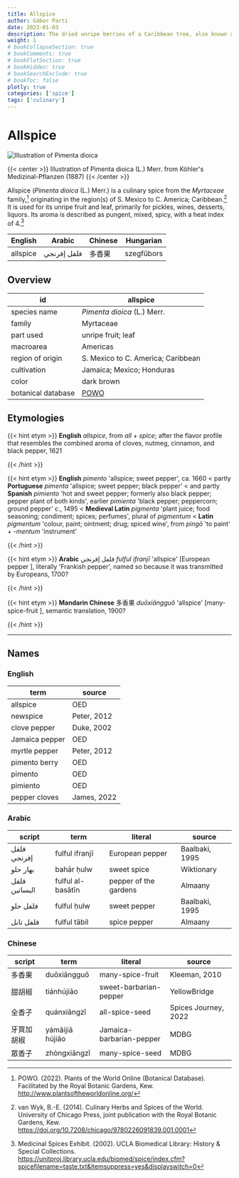 ```yaml
---
title: Allspice
author: Gábor Parti
date: 2023-01-03
description: The dried unripe berries of a Caribbean tree, also known as pimento; Jamaica pepper.
weight: 1
# bookCollapseSection: true
# bookComments: true
# bookFlatSection: true
# bookHidden: true
# bookSearchExclude: true
# bookToc: false
plotly: true
categories: ['spice']
tags: ['culinary']
---
```


# Allspice

![Illustration of Pimenta dioica](/images/kohler/allspice.png)

{{< center >}}
Illustration of Pimenta dioica (L.) Merr. from Köhler's Medizinal-Pflanzen (1887)
{{< /center >}}

Allspice (*Pimenta dioica* (L.) Merr.) is a culinary spice from the *Myrtaceae* family,[^powo] originating in the region(s) of S. Mexico to C. America; Caribbean.[^van_wyk_culinary_2014] It is used for its unripe fruit and leaf, primarily for pickles, wines, desserts, liquors. Its aroma is described as pungent, mixed, spicy, with a heat index of 4.[^ucla_medicinal_2002]

| English|   Arabic  |Chinese| Hungarian|
|--------|-----------|-------|----------|
|allspice|فلفل إفرنجي|  多香果  |szegfűbors|

## Overview

|        id        |                      allspice                     |
|------------------|---------------------------------------------------|
|   species name   |            *Pimenta dioica* (L.) Merr.            |
|      family      |                     Myrtaceae                     |
|     part used    |                 unripe fruit; leaf                |
|     macroarea    |                      Americas                     |
| region of origin |         S. Mexico to C. America; Caribbean        |
|    cultivation   |             Jamaica; Mexico; Honduras             |
|       color      |                     dark brown                    |
|botanical database|[POWO](https://powo.science.kew.org/taxon/196799-2)|

## Etymologies

{{< hint etym >}}
**English** *allspice*, from *all* + *spice*; after the flavor profile that resembles the combined aroma of cloves, nutmeg, cinnamon, and black pepper, 1621



{{< /hint >}}

{{< hint etym >}}
**English** *pimento* 'allspice; sweet pepper', ca. 1660 < partly **Portuguese** *pimenta* 'allspice; sweet pepper; black pepper' < and partly **Spanish** *pimiento* 'hot and sweet pepper; formerly also black pepper; pepper plant of both kinds', earlier *pimienta* 'black pepper; peppercorn; ground pepper' c., 1495 < **Medieval Latin** *pigmenta* 'plant juice; food seasoning; condiment; spices; perfumes', plural of *pigmentum* < **Latin** *pigmentum* 'colour, paint; ointment; drug; spiced wine', from *pingō* 'to paint' + *-mentum* 'instrument'



{{< /hint >}}

{{< hint etym >}}
**Arabic** فلفل إفرنجي *fulful ifranjī* 'allspice' [European pepper ], literally 'Frankish pepper', named so because it was transmitted by Europeans, 1700?



{{< /hint >}}

{{< hint etym >}}
**Mandarin Chinese** 多香果 *duōxiāngguǒ* 'allspice' [many-spice-fruit ], semantic translation, 1900?



{{< /hint >}}

***

## Names

### English

|     term     |   source  |
|--------------|-----------|
|   allspice   |    OED    |
|   newspice   |Peter, 2012|
| clove pepper | Duke, 2002|
|Jamaica pepper|    OED    |
| myrtle pepper|Peter, 2012|
| pimento berry|    OED    |
|    pimento   |    OED    |
|   pimiento   |    OED    |
| pepper cloves|James, 2022|

### Arabic

|    script   |       term      |       literal       |    source    |
|-------------|-----------------|---------------------|--------------|
| فلفل إفرنجي |  fulful ifranjī |   European pepper   |Baalbaki, 1995|
|   بهار حلو  |    bahār ḥulw   |     sweet spice     |  Wiktionary  |
|فلفل البساتين|fulful al-basātīn|pepper of the gardens|    Almaany   |
|   فلفل حلو  |   fulful ḥulw   |     sweet pepper    |Baalbaki, 1995|
|  فلفل تابل  |   fulful tābil  |     spice pepper    |    Almaany   |

### Chinese

|script|      term     |         literal        |       source       |
|------|---------------|------------------------|--------------------|
|  多香果 |  duōxiāngguǒ  |    many-spice-fruit    |    Kleeman, 2010   |
|  甜胡椒 |   tiánhújiāo  | sweet-barbarian-pepper |    YellowBridge    |
|  全香子 |  quánxiāngzǐ  |     all-spice-seed     |Spices Journey, 2022|
| 牙買加胡椒|yámǎijiā hújiāo|Jamaica-barbarian-pepper|        MDBG        |
|  眾香子 |  zhòngxiāngzǐ |     many-spice-seed    |        MDBG        |

[^powo]: POWO. (2022). Plants of the World Online (Botanical Database). Facilitated by the Royal Botanic Gardens, Kew. http://www.plantsoftheworldonline.org/
[^van_wyk_culinary_2014]: van Wyk, B.-E. (2014). Culinary Herbs and Spices of the World. University of Chicago Press, joint publication with the Royal Botanic Gardens, Kew. https://doi.org/10.7208/chicago/9780226091839.001.0001
[^ucla_medicinal_2002]: Medicinal Spices Exhibit. (2002). UCLA Biomedical Library: History & Special Collections. https://unitproj.library.ucla.edu/biomed/spice/index.cfm?spicefilename=taste.txt&itemsuppress=yes&displayswitch=0

